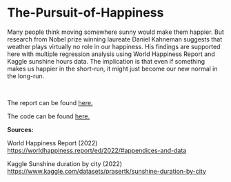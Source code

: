 # The-Pursuit-of-Happiness

Many people think moving somewhere sunny would make them happier. But research from Nobel prize winning laureate Daniel Kahneman suggests that weather plays virtually no role in our happiness. His findings are supported here with multiple regression analysis using World Happiness Report and Kaggle sunshine hours data. The implication is that even if something makes us happier in the short-run, it might just become our new normal in the long-run.

<br/>

The report can be found [here.](The_Pursuit_of_Happiness.md)

The code can be found [here.](The_Pursuit_of_Happiness.Rmd)

**Sources:**

World Happiness Report (2022) https://worldhappiness.report/ed/2022/#appendices-and-data

Kaggle Sunshine duration by city (2022) https://www.kaggle.com/datasets/prasertk/sunshine-duration-by-city
